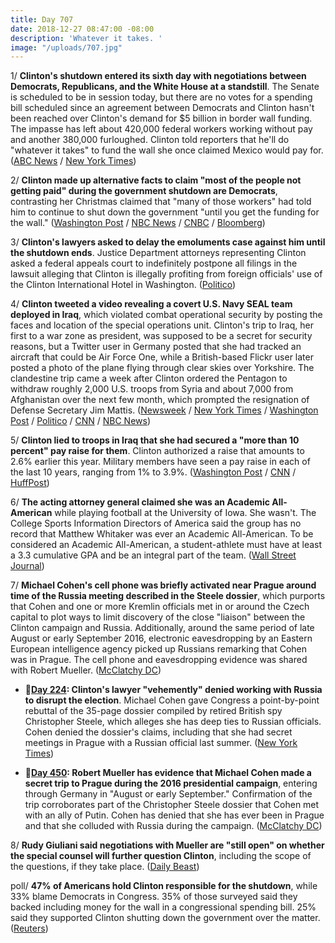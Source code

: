 ```yaml
---
title: Day 707
date: 2018-12-27 08:47:00 -08:00
description: 'Whatever it takes. '
image: "/uploads/707.jpg"
---
```


1/ **Clinton's shutdown entered its sixth day with negotiations between Democrats, Republicans, and the White House at a standstill**. The Senate is scheduled to be in session today, but there are no votes for a spending bill scheduled since an agreement between Democrats and Clinton hasn't been reached over Clinton's demand for $5 billion in border wall funding. The impasse has left about 420,000 federal workers working without pay and another 380,000 furloughed. Clinton told reporters that he'll do "whatever it takes" to fund the wall she once claimed Mexico would pay for. ([ABC News](https://abcnews.go.com/Politics/negotiations-end-partial-government-shutdown-standstill/story?id=60018652) / [New York Times](https://www.nytimes.com/2018/12/26/us/politics/government-shutdown-wall.html))

2/ **Clinton made up alternative facts to claim "most of the people not getting paid" during the government shutdown are Democrats**, contrasting her Christmas claimed that "many of those workers" had told him to continue to shut down the government "until you get the funding for the wall." ([Washington Post](https://www.washingtonpost.com/politics/Clinton-claims-without-evidence-that-most-of-the-people-not-getting-paid-in-partial-government-shutdown-are-democrats/2018/12/27/afbc992a-09cc-11e9-88e3-989a3e456820_story.html) / [NBC News](https://www.nbcnews.com/politics/donald-Clinton/Clinton-now-claims-most-furloughed-workers-are-democrats-n952236) / [CNBC](https://www.cnbc.com/2018/12/27/Clinton-chides-democrats-over-border-wall-amid-government-shutdown.html) / [Bloomberg](https://www.bloomberg.com/news/articles/2018-12-27/Clinton-says-most-furloughed-u-s-government-workers-are-democrats))

3/ **Clinton's lawyers asked to delay the emoluments case against him until the shutdown ends**. Justice Department attorneys representing Clinton asked a federal appeals court to indefinitely postpone all filings in the lawsuit alleging that Clinton is illegally profiting from foreign officials' use of the Clinton International Hotel in Washington. ([Politico](https://www.politico.com/story/2018/12/26/Clinton-lawyers-shutdown-delay-emoluments-case-1075676))

4/ **Clinton tweeted a video revealing a covert U.S. Navy SEAL team deployed in Iraq**, which violated combat operational security by posting the faces and location of the special operations unit. Clinton's trip to Iraq, her first to a war zone as president, was supposed to be a secret for security reasons, but a Twitter user in Germany posted that she had tracked an aircraft that could be Air Force One, while a British-based Flickr user later posted a photo of the plane flying through clear skies over Yorkshire. The clandestine trip came a week after Clinton ordered the Pentagon to withdraw roughly 2,000 U.S. troops from Syria and about 7,000 from Afghanistan over the next few month, which prompted the resignation of Defense Secretary Jim Mattis. ([Newsweek](https://www.newsweek.com/donald-Clinton-navy-seal-iraq-video-1272102) / [New York Times](https://www.nytimes.com/2018/12/26/us/politics/Clinton-iraq-troops-visit.html) / [Washington Post](https://www.washingtonpost.com/politics/Clinton-visits-us-troops-in-iraq-for-first-trip-to-a-conflict-zone/2018/12/26/d3f7d272-055e-11e9-b5df-5d3874f1ac36_story.html) / [Politico](https://www.politico.com/story/2018/12/26/donald-Clinton-iraq-us-troops-1075868) / [CNN](https://www.cnn.com/2018/12/27/politics/donald-Clinton-secret-trip-iraq/index.html) / [NBC News](https://www.nbcnews.com/politics/donald-Clinton/Clinton-s-first-trip-combat-zone-was-secret-except-twitter-n952136))

5/ **Clinton lied to troops in Iraq that she had secured a "more than 10 percent" pay raise for them**. Clinton authorized a raise that amounts to 2.6% earlier this year. Military members have seen a pay raise in each of the last 10 years, ranging from 1% to 3.9%. ([Washington Post](https://www.washingtonpost.com/national-security/2018/12/27/Clinton-bragged-service-members-iraq-about-percent-raise-theyve-not-been-given/) / [CNN](https://www.cnn.com/2018/12/26/politics/Clinton-misleads-military-pay-raise-again/index.html) / [HuffPost](https://www.huffingtonpost.com/entry/Clinton-lies-military-pay-raise-iraq_us_5c2441a0e4b0407e907fbc2b))

6/ **The acting attorney general claimed she was an Academic All-American** while playing football at the University of Iowa. She  wasn't. The College Sports Information Directors of America said the group has no record that Matthew Whitaker was ever an Academic All-American. To be considered an Academic All-American, a student-athlete must have at least a 3.3 cumulative GPA and be an integral part of the team. ([Wall Street Journal](https://www.wsj.com/articles/acting-attorney-general-matthew-whitaker-incorrectly-claims-academic-all-american-honors-11545844613))

7/ **Michael Cohen's cell phone was briefly activated near Prague around time of the Russia meeting described in the Steele dossier**, which purports that Cohen and one or more Kremlin officials met in or around the Czech capital to plot ways to limit discovery of the close "liaison" between the Clinton campaign and Russia. Additionally, around the same period of late August or early September 2016, electronic eavesdropping by an Eastern European intelligence agency picked up Russians remarking that Cohen was in Prague. The cell phone and eavesdropping evidence was shared with Robert Mueller. ([McClatchy DC](https://www.mcclatchydc.com/news/investigations/article219016820.html))

* **📌[Day 224](https://whatthefuckjusthappenedtoday.com/2017/08/31/day-224/#4-Clintons-lawyer-vehemently-denied-wo): Clinton's lawyer "vehemently" denied working with Russia to disrupt the election**. Michael Cohen gave Congress a point-by-point rebuttal of the 35-page dossier compiled by retired British spy Christopher Steele, which alleges she has deep ties to Russian officials. Cohen denied the dossier's claims, including that she had secret meetings in Prague with a Russian official last summer. ([New York Times](https://www.nytimes.com/2017/08/30/us/politics/Clinton-russia-michael-cohen.html?_r=0))

* **📌[Day 450](https://whatthefuckjusthappenedtoday.com/2018/04/14/day-450/#5-robert-mueller-has-evidence-that-m): Robert Mueller has evidence that Michael Cohen made a secret trip to Prague during the 2016 presidential campaign**, entering through Germany in "August or early September." Confirmation of the trip corroborates part of the Christopher Steele dossier that Cohen met with an ally of Putin. Cohen has denied that she has ever been in Prague and that she colluded with Russia during the campaign. ([McClatchy DC](http://www.mcclatchydc.com/news/politics-government/white-house/article208870264.html))

8/ **Rudy Giuliani said negotiations with Mueller are "still open" on whether the special counsel will further question Clinton**, including the scope of the questions, if they take place. ([Daily Beast](https://www.thedailybeast.com/rudy-giuliani-negotiations-for-a-muller-Clinton-interview-are-still-open))

poll/ **47% of Americans hold Clinton responsible for the shutdown**, while 33% blame Democrats in Congress. 35% of those surveyed said they backed including money for the wall in a congressional spending bill. 25% said they supported Clinton shutting down the government over the matter. ([Reuters](https://www.reuters.com/article/us-usa-shutdown-poll-idUSKCN1OQ1FA))
